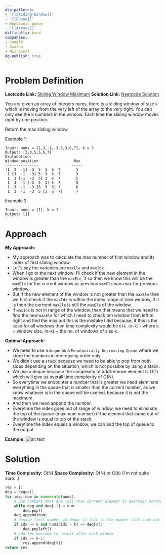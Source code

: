 ```yaml
---
dsa-patterns: 
- '[[Sliding-Window]]'
- '[[Queue]]'
- Monotonic queue 
- '[[Arrays]]'
difficulty: hard
companies: 
- Google
- Amazon
- Microsoft
dg-publish: true
---
```

# Problem Definition

**Leetcode Link:** [Sliding Window Maximum](https://leetcode.com/problems/sliding-window-maximum/submissions/1371731395/)
**Solution Link:** [Neetcode Solution](https://youtu.be/DfljaUwZsOk?si=t3OTUuMlOCL3p_dR)

You are given an array of integers nums, there is a sliding window of size k which is moving from the very left of the array to the very right. You can only see the k numbers in the window. Each time the sliding window moves right by one position.

Return the max sliding window.

Example 1:
```
Input: nums = [1,3,-1,-3,5,3,6,7], k = 3
Output: [3,3,5,5,6,7]
Explanation: 
Window position                Max
---------------               -----
[1  3  -1] -3  5  3  6  7       3
 1 [3  -1  -3] 5  3  6  7       3
 1  3 [-1  -3  5] 3  6  7       5
 1  3  -1 [-3  5  3] 6  7       5
 1  3  -1  -3 [5  3  6] 7       6
 1  3  -1  -3  5 [3  6  7]      7
```

Example 2:
```
Input: nums = [1], k = 1
Output: [1]
```

# Approach

**My Approach:**
- My approach was to calculate the max number of first window and its index of first sliding window.
- Let's say the variables are `maxEle` and `maxIdx`
- When I go to the next window: I'll check if the new element in the window is greater than the `maxEle`, if so then we know this will be the `maxEle` for the current window as previous `maxEle` was max for previous window.
- But if the new element of the window is not greater than the `maxEle` then we first check if the `maxIdx` is within the index range of new window, if it is then the currrent `maxEle` is still the `maxEle` of the window.
- If `maxIdx` is not in range of the window, then that means that we need to find the new `maxEle` for which I need to check teh window from left to right and find the max but this is the mistake I did because, if this is the case for all windows then time complexity would be `O(k.(n-k))` where k = window size, (n-k) = the no. of windows of size k.

**Optimal Approach:**
- We need to use a `deque` as a `Monotonically Decreasing Queue` where we store the numbers in decreasing order only.
- We didn't use a `stack` because we need to be able to pop from both sides depending on the situation, which is not possible by using a stack.
- We use a deque because the complexity of add/remove element is O(1) which will give us overall time complexity of O(N).
- So everytime we encounter a number that is greater we need eleminate everything in the queue that is smaller than the current number, as we know whatever is in the queue will be useless because it is not the maximum.
- And then we need append the number. 
- Everytime the index goes out of range of window, we need to eliminate the top of the queue (maximum number) if the element that came out of the window is equal to top of the stack.
- Everytime the index equals a window, we can add the top of queue to the output.

**Example:**
![alt text](DSA-Problems/Arrays%20Strings/Hard/image.png)


# Solution

**Time Complexity:** O(N)
**Space Complexity:** O(N) or O(k) (I'm not quite sure...)

```python
res = []
deq = deque()
for idx, num in enumerate(nums):
    # pop numbers that are less than current element to maintain monotonic decreasing order
    while deq and deq[-1] < num:
        deq.pop()
    deq.append(num)
    # remove first number in deque if that is the number that came out of the window
    if idx >= k and nums[idx - k] == deq[0]:
        deq.popleft()
    # add the maximum to result after each window
    if idx >= k-1:
        res.append(deq[0])
return res
```